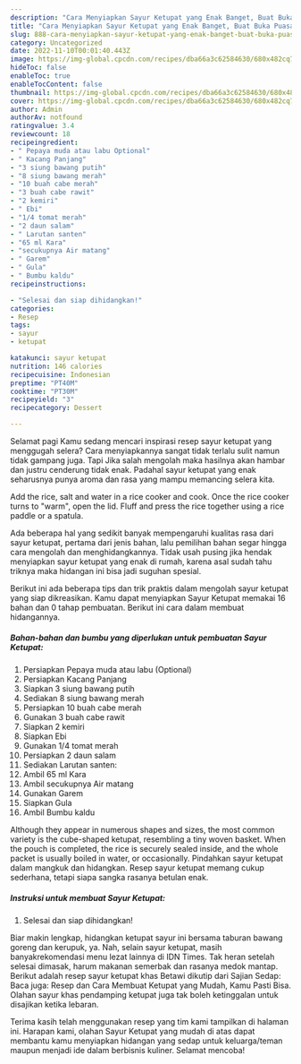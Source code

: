 ```yaml
---
description: "Cara Menyiapkan Sayur Ketupat yang Enak Banget, Buat Buka Puasa}"
title: "Cara Menyiapkan Sayur Ketupat yang Enak Banget, Buat Buka Puasa}"
slug: 888-cara-menyiapkan-sayur-ketupat-yang-enak-banget-buat-buka-puasa
category: Uncategorized
date: 2022-11-10T00:01:40.443Z
image: https://img-global.cpcdn.com/recipes/dba66a3c62584630/680x482cq70/sayur-ketupat-foto-resep-utama.jpg
hideToc: false
enableToc: true
enableTocContent: false
thumbnail: https://img-global.cpcdn.com/recipes/dba66a3c62584630/680x482cq70/sayur-ketupat-foto-resep-utama.jpg
cover: https://img-global.cpcdn.com/recipes/dba66a3c62584630/680x482cq70/sayur-ketupat-foto-resep-utama.jpg
author: Admin
authorAv: notfound
ratingvalue: 3.4
reviewcount: 18
recipeingredient:
- " Pepaya muda atau labu Optional"
- " Kacang Panjang"
- "3 siung bawang putih"
- "8 siung bawang merah"
- "10 buah cabe merah"
- "3 buah cabe rawit"
- "2 kemiri"
- " Ebi"
- "1/4 tomat merah"
- "2 daun salam"
- " Larutan santen"
- "65 ml Kara"
- "secukupnya Air matang"
- " Garem"
- " Gula"
- " Bumbu kaldu"
recipeinstructions:

- "Selesai dan siap dihidangkan!"
categories:
- Resep
tags:
- sayur
- ketupat

katakunci: sayur ketupat 
nutrition: 146 calories
recipecuisine: Indonesian
preptime: "PT40M"
cooktime: "PT30M"
recipeyield: "3"
recipecategory: Dessert

---
```



Selamat pagi Kamu sedang mencari inspirasi resep sayur ketupat yang menggugah selera? Cara menyiapkannya sangat tidak terlalu sulit namun tidak gampang juga. Tapi Jika salah mengolah maka hasilnya akan hambar dan justru cenderung tidak enak. Padahal sayur ketupat yang enak seharusnya punya aroma dan rasa yang mampu memancing selera kita.


Add the rice, salt and water in a rice cooker and cook. Once the rice cooker turns to &#34;warm&#34;, open the lid. Fluff and press the rice together using a rice paddle or a spatula.

Ada beberapa hal yang sedikit banyak mempengaruhi kualitas rasa dari sayur ketupat, pertama dari jenis bahan, lalu pemilihan bahan segar hingga cara mengolah dan menghidangkannya. Tidak usah pusing jika hendak menyiapkan sayur ketupat yang enak di rumah, karena asal sudah tahu triknya maka hidangan ini bisa jadi suguhan spesial.


Berikut ini ada beberapa tips dan trik praktis dalam mengolah sayur ketupat yang siap dikreasikan. Kamu dapat menyiapkan Sayur Ketupat memakai 16 bahan dan 0 tahap pembuatan. Berikut ini cara dalam membuat hidangannya.

<!--inarticleads1-->

##### Bahan-bahan dan bumbu yang diperlukan untuk pembuatan Sayur Ketupat:

1. Persiapkan  Pepaya muda atau labu (Optional)
1. Persiapkan  Kacang Panjang
1. Siapkan 3 siung bawang putih
1. Sediakan 8 siung bawang merah
1. Persiapkan 10 buah cabe merah
1. Gunakan 3 buah cabe rawit
1. Siapkan 2 kemiri
1. Siapkan  Ebi
1. Gunakan 1/4 tomat merah
1. Persiapkan 2 daun salam
1. Sediakan  Larutan santen:
1. Ambil 65 ml Kara
1. Ambil secukupnya Air matang
1. Gunakan  Garem
1. Siapkan  Gula
1. Ambil  Bumbu kaldu


Although they appear in numerous shapes and sizes, the most common variety is the cube-shaped ketupat, resembling a tiny woven basket. When the pouch is completed, the rice is securely sealed inside, and the whole packet is usually boiled in water, or occasionally. Pindahkan sayur ketupat dalam mangkuk dan hidangkan. Resep sayur ketupat memang cukup sederhana, tetapi siapa sangka rasanya betulan enak. 

<!--inarticleads2-->

##### Instruksi untuk membuat Sayur Ketupat:


1. Selesai dan siap dihidangkan!

Biar makin lengkap, hidangkan ketupat sayur ini bersama taburan bawang goreng dan kerupuk, ya. Nah, selain sayur ketupat, masih banyakrekomendasi menu lezat lainnya di IDN Times. Tak heran setelah selesai dimasak, harum makanan semerbak dan rasanya medok mantap. Berikut adalah resep sayur ketupat khas Betawi dikutip dari Sajian Sedap: Baca juga: Resep dan Cara Membuat Ketupat yang Mudah, Kamu Pasti Bisa. Olahan sayur khas pendamping ketupat juga tak boleh ketinggalan untuk disajikan ketika lebaran. 

Terima kasih telah menggunakan resep yang tim kami tampilkan di halaman ini. Harapan kami, olahan Sayur Ketupat yang mudah di atas dapat membantu kamu menyiapkan hidangan yang sedap untuk keluarga/teman maupun menjadi ide dalam berbisnis kuliner. Selamat mencoba!
